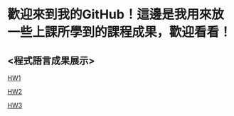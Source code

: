# 歡迎來到我的GitHub！這邊是我用來放一些上課所學到的課程成果，歡迎看看！

## <程式語言成果展示>
[HW1](https://drive.google.com/file/d/1pvg0mUKAS379Gsx7oBjBZXMM2OAe7e4y/view?usp=sharing)

[HW2](https://drive.google.com/file/d/1ayDR59Tooarz4R-wITXrXN9AsFs6CwL_/view?usp=sharing)

[HW3](https://drive.google.com/file/d/1Ub-tfTizCpss1ocN-r3JdMK6H4wPOc8Q/view?usp=drive_link)
